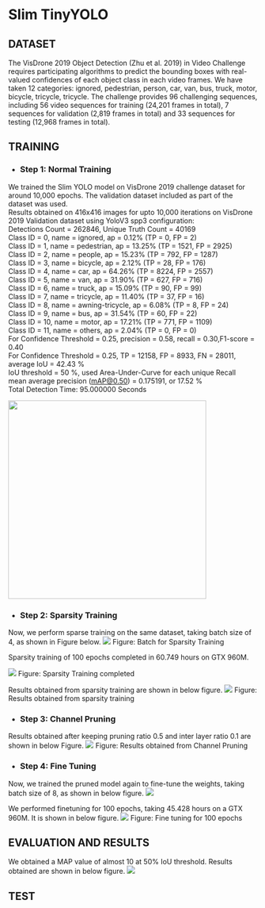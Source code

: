 # Slim TinyYOLO

## DATASET
The VisDrone 2019 Object Detection (Zhu et al. 2019) in Video Challenge requires participating
algorithms to predict the bounding boxes with real-valued confidences of each object class in
each video frames. We have taken 12 categories: ignored, pedestrian, person, car, van, bus, truck,
motor, bicycle, tricycle, tricycle. The challenge provides 96 challenging sequences, including 56
video sequences for training (24,201 frames in total), 7 sequences for validation (2,819 frames in
total) and 33 sequences for testing (12,968 frames in total).

## TRAINING
- ### Step 1: Normal Training
We trained the Slim YOLO model on VisDrone 2019 challenge dataset for around 10,000
epochs. The validation dataset included as part of the dataset was used. <br>
Results obtained on 416x416 images for upto 10,000 iterations on VisDrone 2019 Validation
dataset using YoloV3 spp3 configuration: <br>
Detections Count = 262846, Unique Truth Count = 40169<br>
Class ID = 0, name = ignored, ap = 0.12% (TP = 0, FP = 2)<br>
Class ID = 1, name = pedestrian, ap = 13.25% (TP = 1521, FP = 2925)<br>
Class ID = 2, name = people, ap = 15.23% (TP = 792, FP = 1287)<br>
Class ID = 3, name = bicycle, ap = 2.12% (TP = 28, FP = 176)<br>
Class ID = 4, name = car, ap = 64.26% (TP = 8224, FP = 2557)<br>
Class ID = 5, name = van, ap = 31.90% (TP = 627, FP = 716)<br>
Class ID = 6, name = truck, ap = 15.09% (TP = 90, FP = 99)<br>
Class ID = 7, name = tricycle, ap = 11.40% (TP = 37, FP = 16)<br>
Class ID = 8, name = awning-tricycle, ap = 6.08% (TP = 8, FP = 24)<br>
Class ID = 9, name = bus, ap = 31.54% (TP = 60, FP = 22)<br>
Class ID = 10, name = motor, ap = 17.21% (TP = 771, FP = 1109)<br>
Class ID = 11, name = others, ap = 2.04% (TP = 0, FP = 0)<br>
For Confidence Threshold = 0.25, precision = 0.58, recall = 0.30,F1-score = 0.40<br>
For Confidence Threshold = 0.25, TP = 12158, FP = 8933, FN = 28011, average IoU = 42.43 %<br>
IoU threshold = 50 %, used Area-Under-Curve for each unique Recall<br>
mean average precision (mAP@0.50) = 0.175191, or 17.52 %<br>
Total Detection Time: 95.000000 Seconds<br>

<img src="snaps/chart.png" width="400" height="400">

- ### Step 2: Sparsity Training
Now, we perform sparse training on the same dataset, taking batch size of 4, as shown in Figure below.
<img src="snaps/train_batch4.jpg">
Figure: Batch for Sparsity Training

Sparsity training of 100 epochs completed in 60.749 hours on GTX 960M.

<img src="snaps/2result.PNG">
Figure: Sparsity Training completed

Results obtained from sparsity training are shown in below figure.
<img src="snaps/2results.png">
Figure: Results obtained from sparsity training

- ### Step 3: Channel Pruning
Results obtained after keeping pruning ratio 0.5 and inter layer ratio 0.1 are shown in below Figure.
<img src="snaps/3result.png">
Figure: Results obtained from Channel Pruning

- ### Step 4: Fine Tuning
Now, we trained the pruned model again to fine-tune the weights, taking batch size of 8, as shown in below figure.
<img src="snaps/train_batch8.jpg">

We performed finetuning for 100 epochs, taking 45.428 hours on a GTX 960M. It is shown in below figure.
<img src="snaps/4finetune.png">
Figure: Fine tuning for 100 epochs

## EVALUATION AND RESULTS
We obtained a MAP value of almost 10 at 50% IoU threshold. Results obtained are shown in below figure.
<img src="snaps/4results.png">

## TEST 
